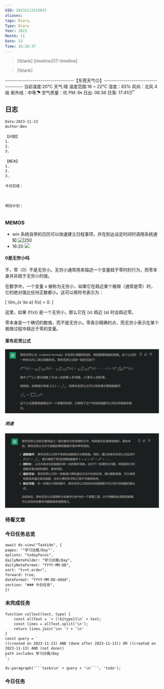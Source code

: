 ```yaml
---
UID: 20231113152637
aliases: 
tags: Diary,
Type: Diary
Year: 2023
Month: 11
Date: 13
Time: 15:26:37
---
```

> [!blank] 
> [timeline317::timeline]

>[!blank]
> 
-----------------------------------【东莞天气😕】------------------------------------
当前温度:20℃
天气:晴
温度范围:16 ~ 22℃
湿度：63%
风向：北风 4级
紫外线：中等☂
空气质量：优 PM: 6🌀
日出: 06:36 日落: 17:41😴

## 日志

```
Date:2023-11-13
Author:Ben

【问题】
1.
2.
3.

【解决】
1.
2.
3.

今日完成：



明日计划：


```

### MEMOS
- win 系统自带的日历可以快速建立日程事项，并在到达设定时间时调用系统通知
  ![|250](Pasted%20Image%2020231113154647.png)
- 16:20 ![](Pasted%20Image%2020231113162044.png)

#### 0是无穷小吗

不，零（0）不是无穷小。无穷小通常用来描述一个变量趋于零时的行为，而零本身并非趋于无穷小的值。

在数学中，一个变量 x 被称为无穷小，如果它在趋近某个极限（通常是零）时，它的绝对值比任何正数都小。这可以用符号表示为：

\[ \lim_{x \to a} f(x) = 0. \]

这里，如果 \(f(x)\) 是一个无穷小，那么它在 \(x\) 趋近 \(a\) 时会趋近零。

零本身是一个确切的数值，而不是无穷小。零表示精确的点，而无穷小表示在某个极限过程中趋近于零的变量。

#### 莱布尼茨公式

![](asset/Pasted%20image%2020231113160346.png)

##### 用途

![](asset/Pasted%20image%2020231113160429.png)


### 待看文章



### 今日任务总览

```dataviewjs
await dv.view("Taskido", {
pages: '"学习日报/Day"',
options: "todayFocus",
dailyNoteFolder: "学习日报/Day",
dailyNoteFormat: "YYYY-MM-DD",
sort: "t=>t.order",
forward: true,
dateFormat: "YYYY-MM-DD-dddd",
section: "### 今日任务",
})
```

### 未完成任务

```dataviewjs
function callout(text, type) {
    const allText = `> [!${type}]\n` + text;
    const lines = allText.split('\n');
    return lines.join('\n> ') + '\n'
}
const query = `
((created on 2023-11-13) AND (done after 2023-11-13)) OR ((created on 2023-11-13) AND (not done))
path includes 学习日报/Day
`;

dv.paragraph('```tasks\n' + query + '\n```', 'todo');
```


### 今日任务
